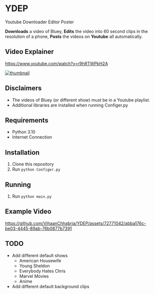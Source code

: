 # YDEP
Youtube Downloader Editor Poster

**Downloads** a video of Bluey, **Edits** the video into 60 second clips in the resolution of a phone, **Posts** the videos on **Youtube** all automatically.

## Video Explainer

https://www.youtube.com/watch?v=r9hRTWPkH2A

[![thumbnail](https://img.youtube.com/vi/r9hRTWPkH2A/hqdefault.jpg)](https://www.youtube.com/watch?v=r9hRTWPkH2A&t=1s)

## Disclaimers

- The videos of Bluey (or different show) must be in a Youtube playlist.
- Additional libraries are installed when running Configer.py

## Requirements

- Python 3.10
- Internet Connection

## Installation

1. Clone this repository
2. Run `python Configer.py`

## Running

1. Run `python main.py`

## Example Video

https://github.com/VihaanChhabria/YDEP/assets/72771042/abba176c-be03-4445-89ab-76b0877b7391

## TODO

- Add different default shows
  - American Housewife
  - Young Sheldon
  - Everybody Hates Chris
  - Marvel Movies
  - Anime
- Add different default background clips
